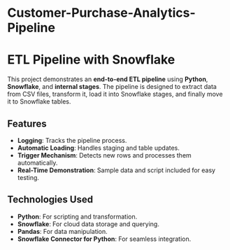# Customer-Purchase-Analytics-Pipeline

# ETL Pipeline with Snowflake

This project demonstrates an **end-to-end ETL pipeline** using **Python**, **Snowflake**, and **internal stages**. The pipeline is designed to extract data from CSV files, transform it, load it into Snowflake stages, and finally move it to Snowflake tables.

## Features
- **Logging**: Tracks the pipeline process.
- **Automatic Loading**: Handles staging and table updates.
- **Trigger Mechanism**: Detects new rows and processes them automatically.
- **Real-Time Demonstration**: Sample data and script included for easy testing.

## Technologies Used
- **Python**: For scripting and transformation.
- **Snowflake**: For cloud data storage and querying.
- **Pandas**: For data manipulation.
- **Snowflake Connector for Python**: For seamless integration.

